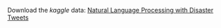 Download the *kaggle* data: [Natural Language Processing with Disaster Tweets](https://www.kaggle.com/c/nlp-getting-started)
